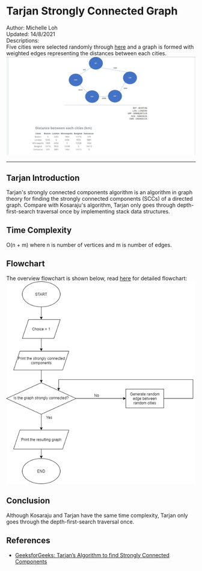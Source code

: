 # Tarjan Strongly Connected Graph

Author: Michelle Loh<br>
Updated: 14/8/2021<br>
Descriptions:<br>
Five cities were selected randomly through [here](https://randomcity.net/stockholm) and a graph is formed with weighted edges representing the distances between each cities.
![Distances between each cities](assets\visual_distance.png)

---

## Tarjan Introduction
Tarjan's strongly connected components algorithm is an algorithm in graph theory for finding the strongly connected components (SCCs) of a directed graph. Compare with Kosaraju's algorithm, Tarjan only goes through depth-first-search traversal once by implementing stack data structures.

## Time Complexity
O(n + m) where n is number of vertices and m is number of edges.

## Flowchart
The overview flowchart is shown below, read [here](assets\tarjan_flowchart.png) for detailed flowchart:<br>
![Tarjan Overview](assets\tarjan_overview.png)

## Conclusion
Although Kosaraju and Tarjan have the same time complexity, Tarjan only goes through the depth-first-search traversal once.

## References
- [GeeksforGeeks: Tarjan’s Algorithm to find Strongly Connected Components](https://www.geeksforgeeks.org/tarjan-algorithm-find-strongly-connected-components/)